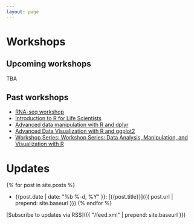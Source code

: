 ```yaml
---
layout: page
---
```


# Workshops

## Upcoming workshops

TBA

## Past workshops

* [RNA-seq workshop](ws-rnaseq-1day/)
* [Introduction to R for Life Scientists](ws-r-intro/)
* [Advanced data manipulation with R and dplyr](ws-r-advanced-manipulation/)
* [Advanced Data Visualization with R and ggplot2](ws-r-advanced-visualization/)
* [Workshop Series: Workshop Series: Data Analysis, Manipulation, and Visualization with R](ws-r-series/)


# Updates

{% for post in site.posts %}
  * {{post.date | date: "%b %-d, %Y" }}: [{{post.title}}]({{ post.url | prepend: site.baseurl }})
{% endfor %}

[Subscribe to updates via RSS]({{ "/feed.xml" | prepend: site.baseurl }})

